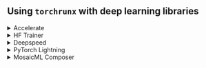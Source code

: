 
## Using `torchrunx` with deep learning libraries

<details>
  <summary>Accelerate</summary>

  ```python
  ```
</details>

<details>
  <summary>HF Trainer</summary>

  ```python
  import torch
  from datasets import load_dataset
  from torch import nn
  from torch.utils.data import Dataset
  from transformers import AutoModelForCausalLM, AutoTokenizer, Trainer, TrainingArguments


  class GPT2CausalLMDataset(Dataset):
      def __init__(self, text_dataset):
          self.dataset = text_dataset
          self.tokenizer = AutoTokenizer.from_pretrained("gpt2")
          self.tokenizer.pad_token = self.tokenizer.eos_token
          self.max_length = 1024

      def __len__(self):
          return len(self.dataset)

      def __getitem__(self, idx):
          encoded = self.tokenizer(
              self.dataset[idx]["text"],
              max_length=self.max_length,
              truncation=True,
              padding="max_length",
              return_tensors="pt",
          )

          input_ids = encoded.input_ids.squeeze()
          labels = input_ids.clone()

          return {"input_ids": input_ids, "labels": labels}


  def train():
      model = AutoModelForCausalLM.from_pretrained("gpt2")
      wikitext_train = load_dataset(
          "Salesforce/wikitext", name="wikitext-2-v1", split="train"
      )
      train_dataset = GPT2CausalLMDataset(text_dataset=wikitext_train)

      trainer = Trainer(
          model=model,
          args=TrainingArguments(
              output_dir="output",
              per_device_train_batch_size=16,
              max_steps=10,
          ),
          train_dataset=train_dataset,
      )

      trainer.train()

      return model
  ```

  ```python
  import torchrunx

  if __name__ == "__main__":
      results = torchrunx.launch(
          func=train,
          hostnames=["localhost"],
          workers_per_host=1,
      )

      trained_model: nn.Module = results.rank(0)
      torch.save(trained_model.state_dict(), "output/model.pth")
  ```
</details>

<details>
  <summary>Deepspeed</summary>

  ```python
  ```
</details>

<details>
  <summary>PyTorch Lightning</summary>

  ```python
  ```
</details>

<details>
  <summary>MosaicML Composer</summary>

  ```python
  ```
</details>
